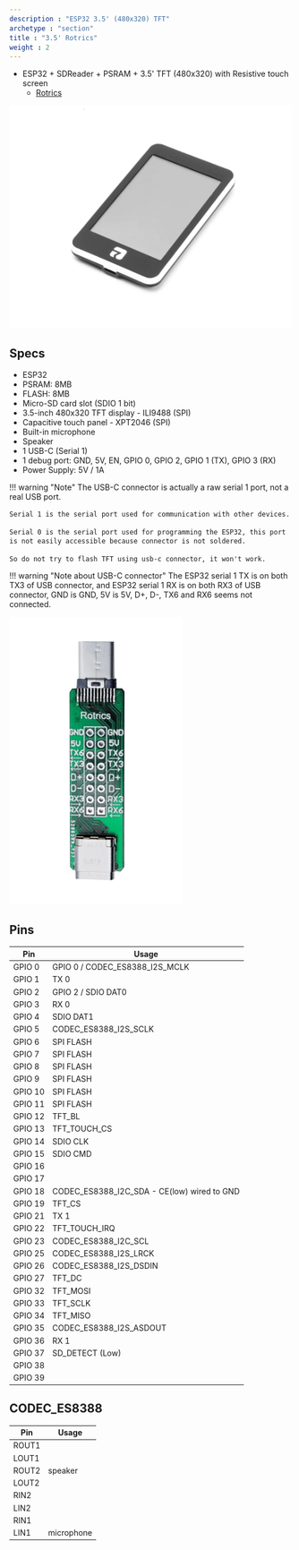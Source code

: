 ```yaml
---
description : "ESP32 3.5' (480x320) TFT"
archetype : "section"
title : "3.5' Rotrics"
weight : 2
---
```


* ESP32 + SDReader + PSRAM + 3.5' TFT (480x320) with Resistive touch screen
  * [Rotrics](https://rotrics.com/products/3-5-inch-touchscreen)

![image](front.png?width=400px)

## Specs
* ESP32
* PSRAM: 8MB   
* FLASH: 8MB
* Micro-SD card slot (SDIO 1 bit)
* 3.5-inch 480x320 TFT display - ILI9488 (SPI)   
* Capacitive touch panel - XPT2046 (SPI)    
* Built-in microphone   
* Speaker
* 1 USB-C (Serial 1)
* 1 debug port: GND, 5V, EN, GPIO 0, GPIO 2, GPIO 1 (TX), GPIO 3 (RX)
* Power Supply: 5V / 1A

!!! warning "Note"
    The USB-C connector is actually a raw serial 1 port, not a real USB port.   

    Serial 1 is the serial port used for communication with other devices.   

    Serial 0 is the serial port used for programming the ESP32, this port is not easily accessible because connector is not soldered.

    So do not try to flash TFT using usb-c connector, it won't work. 


!!! warning "Note about USB-C connector"
    The ESP32 serial 1 TX is on both TX3 of USB connector, and ESP32 serial 1 RX is on both RX3 of USB connector, GND is GND, 5V is 5V, D+, D-, TX6 and RX6 seems not connected. 


![image](usb.png?width=400px)


## Pins
Pin | Usage 
----|-----
GPIO 0 | GPIO 0  / CODEC_ES8388_I2S_MCLK
GPIO 1 | TX 0
GPIO 2 | GPIO 2  / SDIO DAT0
GPIO 3 | RX 0
GPIO 4 | SDIO DAT1
GPIO 5 | CODEC_ES8388_I2S_SCLK
GPIO 6 | SPI FLASH
GPIO 7 | SPI FLASH 
GPIO 8 | SPI FLASH 
GPIO 9 | SPI FLASH
GPIO 10 | SPI FLASH
GPIO 11 | SPI FLASH
GPIO 12 | TFT_BL
GPIO 13 | TFT_TOUCH_CS
GPIO 14 | SDIO CLK
GPIO 15 | SDIO CMD
GPIO 16 | 
GPIO 17 | 
GPIO 18 | CODEC_ES8388_I2C_SDA - CE(low) wired to GND
GPIO 19 | TFT_CS
GPIO 21 | TX 1
GPIO 22 | TFT_TOUCH_IRQ
GPIO 23 | CODEC_ES8388_I2C_SCL
GPIO 25 | CODEC_ES8388_I2S_LRCK
GPIO 26 | CODEC_ES8388_I2S_DSDIN
GPIO 27 | TFT_DC
GPIO 32 | TFT_MOSI
GPIO 33 | TFT_SCLK 
GPIO 34 | TFT_MISO
GPIO 35 | CODEC_ES8388_I2S_ASDOUT
GPIO 36 | RX 1
GPIO 37 | SD_DETECT (Low)
GPIO 38 | 
GPIO 39 | 

## CODEC_ES8388
Pin | Usage 
----|-------
ROUT1  |
LOUT1  |
ROUT2  | speaker
LOUT2  |
RIN2   |
LIN2   |
RIN1   |
LIN1   | microphone
